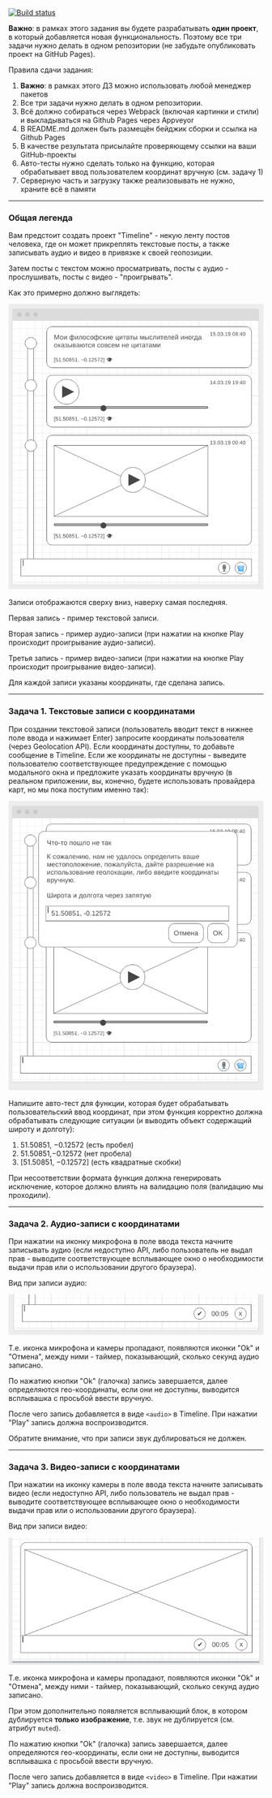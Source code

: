 [![Build status](https://ci.appveyor.com/api/projects/status/d1ns59e8ledvt3s5?svg=true)](https://ci.appveyor.com/project/Alex-m18/ahj-homeworks-media)

**Важно**: в рамках этого задания вы будете разрабатывать **один проект**, в который добавляется новая функциональность. Поэтому все три задачи нужно делать в одном репозитории (не забудьте опубликовать проект на GitHub Pages).

Правила сдачи задания:

1. **Важно**: в рамках этого ДЗ можно использовать любой менеджер пакетов
1. Все три задачи нужно делать в одном репозитории.
1. Всё должно собираться через Webpack (включая картинки и стили) и выкладываться на Github Pages через Appveyor
1. В README.md должен быть размещён бейджик сборки и ссылка на Github Pages
1. В качестве результата присылайте проверяющему ссылки на ваши GitHub-проекты
1. Авто-тесты нужно сделать только на функцию, которая обрабатывает ввод пользователем координат вручную (см. задачу 1)
1. Серверную часть и загрузку также реализовывать не нужно, храните всё в памяти

---

### Общая легенда

Вам предстоит создать проект "Timeline" - некую ленту постов человека, где он может прикреплять текстовые посты, а также записывать аудио и видео в привязке к своей геопозиции.

Затем посты с текстом можно просматривать, посты с аудио - прослушивать, посты с видео - "проигрывать".

Как это примерно должно выглядеть:

![](./pic/timeline.png)

Записи отображаются сверху вниз, наверху самая последняя.

Первая запись - пример текстовой записи.

Вторая запись - пример аудио-записи (при нажатии на кнопке Play происходит проигрывание аудио-записи).

Третья запись - пример видео-записи (при нажатии на кнопке Play происходит проигрывание видео-записи).

Для каждой записи указаны координаты, где сделана запись.

---

### Задача 1. Текстовые записи с координатами

При создании текстовой записи (пользователь вводит текст в нижнее поле ввода и нажимает Enter) запросите координаты пользователя (через Geolocation API). Если координаты доступны, то добавьте сообщение в Timeline. Если же координаты не доступны - выведите пользователю соответствующее предупреждение с помощью модального окна и предложите указать координаты вручную (в реальном приложении, вы, конечно, будете использовать провайдера карт, но мы пока поступим именно так):

![](./pic/test.png)

Напишите авто-тест для функции, которая будет обрабатывать пользовательский ввод координат, при этом функция корректно должна обрабатывать следующие ситуации (и выводить объект содержащий широту и долготу):
1. 51.50851, −0.12572 (есть пробел)
1. 51.50851,−0.12572 (нет пробела)
1. [51.50851, −0.12572] (есть квадратные скобки)

При несоответствии формата функция должна генерировать исключение, которое должно влиять на валидацию поля (валидацию мы проходили).

---

### Задача 2. Аудио-записи с координатами

При нажатии на иконку микрофона в поле ввода текста начните записывать аудио (если недоступно API, либо пользователь не выдал прав - выводите соответствующее всплывающее окно о необходимости выдачи прав или о использовании другого браузера).

Вид при записи аудио:

![](./pic/audio.png)

Т.е. иконка микрофона и камеры пропадают, появляются иконки "Ok" и "Отмена", между ними - таймер, показывающий, сколько секунд аудио записано.

По нажатию кнопки "Оk" (галочка) запись завершается, далее определяются гео-координаты, если они не доступны, выводится всплывашка с просьбой ввести вручную.

После чего запись добавляется в виде `<audio>` в Timeline. При нажатии "Play" запись должна воспроизводится.

Обратите внимание, что при записи звук дублироваться не должен.

---

### Задача 3. Видео-записи с координатами

При нажатии на иконку камеры в поле ввода текста начните записывать видео (если недоступно API, либо пользователь не выдал прав - выводите соответствующее всплывающее окно о необходимости выдачи прав или о использовании другого браузера).

Вид при записи видео:

![](./pic/video.png)


Т.е. иконка микрофона и камеры пропадают, появляются иконки "Ok" и "Отмена", между ними - таймер, показывающий, сколько секунд аудио записано.

При этом дополнительно появляется всплывающий блок, в котором дублируется **только изображение**, т.е. звук не дублируется (см. атрибут `muted`).

По нажатию кнопки "Оk" (галочка) запись завершается, далее определяются гео-координаты, если они не доступны, выводится всплывашка с просьбой ввести вручную.

После чего запись добавляется в виде `<video>` в Timeline. При нажатии "Play" запись должна воспроизводится.
